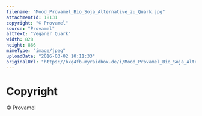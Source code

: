 ```yaml
---
filename: "Mood_Provamel_Bio_Soja_Alternative_zu_Quark.jpg"
attachmentId: 18131
copyright: "© Provamel"
source: "Provamel"
altText: "Veganer Quark"
width: 828
height: 866
mimeType: "image/jpeg"
uploadDate: "2016-03-02 10:11:33"
originalUrl: "https://bxq4fb.myraidbox.de/i/Mood_Provamel_Bio_Soja_Alternative_zu_Quark.jpg"
---
```


# Copyright

© Provamel
